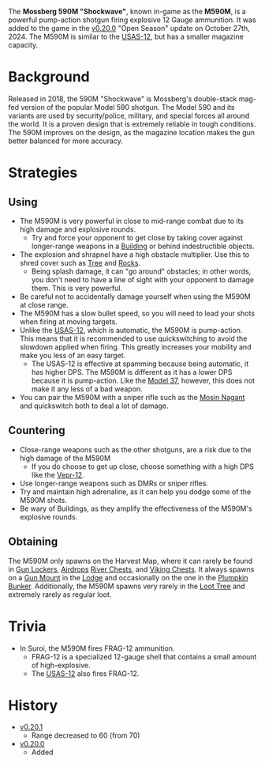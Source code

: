 <Event />

The **Mossberg 590M "Shockwave"**, known in-game as the **M590M**, is a powerful pump-action shotgun firing explosive 12 Gauge ammunition. It was added to the game in the [v0.20.0](https://github.com/HasangerGames/suroi/releases/tag/v0.20.0) "Open Season" update on October 27th, 2024. The M590M is similar to the [USAS-12](/weapons/guns/usas12), but has a smaller magazine capacity.

# Background
Released in 2018, the 590M "Shockwave" is Mossberg's double-stack mag-fed version of the popular Model 590 shotgun. The Model 590 and its variants are used by security/police, military, and special forces all around the world. It is a proven design that is extremely reliable in tough conditions. The 590M improves on the design, as the magazine location makes the gun better balanced for more accuracy.

# Strategies
## Using
- The M590M is very powerful in close to mid-range combat due to its high damage and explosive rounds.
  - Try and force your opponent to get close by taking cover against longer-range weapons in a [Building](/buildings) or behind indestructible objects.
- The explosion and shrapnel have a high obstacle multiplier. Use this to shred cover such as [Tree](/obstacles/tree) and [Rocks](/obstacles/rock).
  - Being splash damage, it can "go around" obstacles; in other words, you don't need to have a line of sight with your opponent to damage them. This is very powerful.
- Be careful not to accidentally damage yourself when using the M590M at close range.
- The M590M has a slow bullet speed, so you will need to lead your shots when firing at moving targets.
- Unlike the [USAS-12](/weapons/guns/usas12), which is automatic, the M590M is pump-action. This means that it is recommended to use quickswitching to avoid the slowdown applied when firing. This greatly increases your mobility and make you less of an easy target.
    - The USAS-12 is effective at spamming because being automatic, it has higher DPS. The M590M is different as it has a lower DPS because it is pump-action. Like the [Model 37](/weapons/guns/model_37), however, this does not make it any less of a bad weapon.
- You can pair the M590M with a sniper rifle such as the [Mosin Nagant](/weapons/guns/mosin_nagant) and quickswitch both to deal a lot of damage.

## Countering
- Close-range weapons such as the other shotguns, are a risk due to the high damage of the M590M
    - If you do choose to get up close, choose something with a high DPS like the [Vepr-12](/weapons/guns/vepr12).
- Use longer-range weapons such as DMRs or sniper rifles.
- Try and maintain high adrenaline, as it can help you dodge some of the M590M shots.
- Be wary of Buildings, as they amplify the effectiveness of the M590M's explosive rounds.

## Obtaining
The M590M only spawns on the Harvest Map, where it can rarely be found in [Gun Lockers](/obstacles/gun_locker), [Airdrops](/obstacles/airdrop_crate) [River Chests](/obstacles/river_chest), and [Viking Chests](/obstacles/viking_chest). It always spawns on a [Gun Mount](/obstacles/gun_mount) in the [Lodge](/buildings/lodge) and occasionally on the one in the [Plumpkin Bunker](/buildings/plumpkin_bunker). Additionally, the M590M spawns very rarely in the [Loot Tree](/obstacles/loot_tree) and extremely rarely as regular loot.

# Trivia
- In Suroi, the M590M fires FRAG-12 ammunition.
  - FRAG-12 is a specialized 12-gauge shell that contains a small amount of high-explosive.
  - The [USAS-12](/weapons/guns/usas12) also fires FRAG-12.

# History
- [v0.20.1](https://github.com/HasangerGames/suroi/releases/tag/v0.20.0)
  - Range decreased to 60 (from 70)
- [v0.20.0](https://github.com/HasangerGames/suroi/releases/tag/v0.20.0)
  - Added